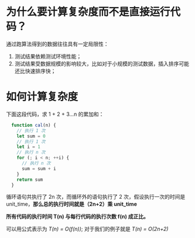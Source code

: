 # 为什么要计算复杂度而不是直接运行代码？
通过跑算法得到的数据往往具有一定局限性：
1. 测试结果依赖测试环境性能；  
2. 测试结果受数据规模的影响较大，比如对于小规模的测试数据，插入排序可能还比快速排序快；

# 如何计算复杂度
下面这段代码，求 1 + 2 + 3...n 的累加和：
  ```javascript
    function cal(n) {
      // 执行 1 次
      let sum = 0
      // 执行 1 次
      let i = 1
      // 执行 n 次
      for (; i < n; ++i) {
        // 执行 n 次
        sum = sum + i
      }
      return sum
    }
  ```
循环语句共执行了 2n 次，而循环外的语句执行了 2 次，假设执行一次的时间是 unit_time，**那么总的执行时间就是（2n+2）乘 unit_time**  

**所有代码的执行时间 T(n) 与每行代码的执行次数 f(n) 成正比。**

可以用公式表示为 *T(n) = O(f(n))*;
对于我们的例子就是 *T(n) = O(2n+2)*



